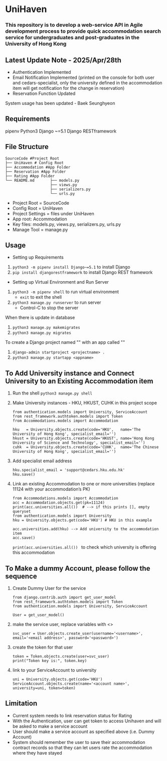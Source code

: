 # UniHaven

### This repository is to develop a web-service API in Agile development process to provide quick accommodation search service for undergraduates and post-graduates in the University of Hong Kong

## Latest Update Note - 2025/Apr/28th

- Authentication Implemented
- Email Notification Implemented (printed on the console for both user and cedars-specialist, only the university defined in the accommodation item will get notification for the change in reservation)
- Reservation Function Updated

System usage has been updated - Baek Seunghyeon

## Requirements

pipenv
Python3
Django ~=5.1
Django RESTframework

## File Structure

    SourceCode #Project Root
    ├── UniHaven # Config Root
    ├── Accommodation #App Folder
    ├── Reservation #App Folder
    ├── Rating #App Folder
    └── README.md       ├── models.py
                        ├── views.py
                        ├── serializers.py
                        └── urls.py

- Project Root = SourceCode
- Config Root = UniHaven
- Project Settings = files under UniHaven
- App root: Accommodation
- Key files: models.py, views.py, serializers.py, urls.py
- Manage Tool = manage.py

## Usage

- Setting up Requirements

1. `python3 -m pipenv install Django~=5.1` to install Django
2. `pip install djangorestframework` to install Django REST framework

- Setting up Virtual Environment and Run Server

1. `python3 -m pipenv shell` to run virtual environment
   - `exit` to exit the shell
2. `python3 manage.py runserver` to run server
   - Control-C to stop the server

When there is update in database

1. `python3 manage.py makemigrates`
2. `python3 manage.py migrates`

To create a Django project named "<projectname>" with an app called "<appname>"

1. `django-admin startproject <projectname> . `
2. `python3 manage.py startapp <appname>`

## To Add University instance and Connect University to an Existing Accommodation item

1.  Run the shell `python3 manage.py shell`
2.  Make University instances - HKU, HKUST, CUHK in this project scope

        from authentication.models import University, ServiceAccount
        from rest_framework.authtoken.models import Token
        from Accommodations.models import Accommodation

        hku   = University.objects.create(code='HKU',   name='The University of Hong Kong', specialist_email='')
        hkust = University.objects.create(code='HKUST', name='Hong Kong University of Science and Technology', specialist_email='')
        cuhk  = University.objects.create(code='CUHK',  name='The Chinese University of Hong Kong', specialist_email='')

3.  Add specialist email address

        hku.specialist_email = 'support@cedars.hku.edu.hk'
        hku.save()

4.  Link an existing Accommodation to one or more universities (replace 11124 with your accommodation’s PK)

        from Accommodations.models import Accommodation
        acc = Accommodation.objects.get(pk=11124)
        print(acc.universities.all())  # --> if this prints [], empty queryset
        from authentication.models import University
        hku = University.objects.get(code='HKU') # HKU in this example

        acc.universities.add(hku) --> Add university to the accommodation item
        acc.save()

    `print(acc.universities.all()) ` to check which university is offering this accommodation

## To Make a dummy Account, please follow the sequence

1.  Create Dummy User for the service

        from django.contrib.auth import get_user_model
        from rest_framework.authtoken.models import Token
        from authentication.models import University, ServiceAccount

        User = get_user_model()

2.  make the service user, replace variables with <>

        svc_user = User.objects.create_user(username='<username>', email='<email address>', password='<password>')

3.  create the token for that user

        token = Token.objects.create(user=svc_user)
        print("Token key is:", token.key)

4.  link to your ServiceAccount to university

        uni = University.objects.get(code='HKU')
        ServiceAccount.objects.create(name='<account name>', university=uni, token=token)

## Limitation

- Current system needs to link reservation status for Rating
- With the Authentication, user can get token to access Unihaven and will be asked to make a service account
- User should make a service account as specified above (i.e. Dummy Account)
- System should remember the user to save their accommodation contract records so that they can let users rate the accommodation where they have stayed
